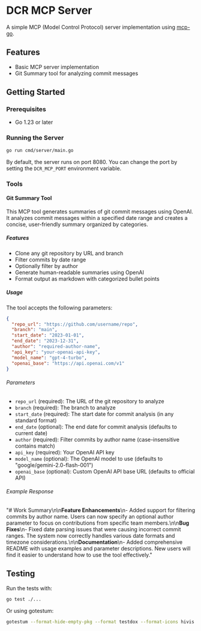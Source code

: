 # DCR MCP Server

A simple MCP (Model Control Protocol) server implementation using [mcp-go](https://github.com/mark3labs/mcp-go).

## Features

- Basic MCP server implementation
- Git Summary tool for analyzing commit messages

## Getting Started

### Prerequisites

- Go 1.23 or later

### Running the Server

```bash
go run cmd/server/main.go
```

By default, the server runs on port 8080. You can change the port by setting the `DCR_MCP_PORT` environment variable.

### Tools

#### Git Summary Tool

This MCP tool generates summaries of git commit messages using OpenAI. It analyzes commit messages within a specified date range and creates a concise, user-friendly summary organized by categories.

##### Features

- Clone any git repository by URL and branch
- Filter commits by date range
- Optionally filter by author
- Generate human-readable summaries using OpenAI
- Format output as markdown with categorized bullet points

##### Usage

The tool accepts the following parameters:

```json
{
  "repo_url": "https://github.com/username/repo",
  "branch": "main",
  "start_date": "2023-01-01",
  "end_date": "2023-12-31",
  "author": "required-author-name",
  "api_key": "your-openai-api-key",
  "model_name": "gpt-4-turbo",
  "openai_base": "https://api.openai.com/v1" 
}
```

###### Parameters

- `repo_url` (required): The URL of the git repository to analyze
- `branch` (required): The branch to analyze
- `start_date` (required): The start date for commit analysis (in any standard format)
- `end_date` (optional): The end date for commit analysis (defaults to current date)
- `author` (required): Filter commits by author name (case-insensitive contains match)
- `api_key` (required): Your OpenAI API key
- `model_name` (optional): The OpenAI model to use (defaults to "google/gemini-2.0-flash-001")
- `openai_base` (optional): Custom OpenAI API base URL (defaults to official API)

###### Example Response

"# Work Summary\n\n**Feature Enhancements**\n- Added support for filtering
commits by author name. Users can now specify an optional author parameter to
focus on contributions from specific team members.\n\n**Bug Fixes**\n- Fixed
date parsing issues that were causing incorrect commit ranges. The system now
correctly handles various date formats and timezone
considerations.\n\n**Documentation**\n- Added comprehensive README with usage
examples and parameter descriptions. New users will find it easier to understand
how to use the tool effectively."

## Testing

Run the tests with:

```bash
go test ./...
```

Or using gotestum:

```bash
gotestum --format-hide-empty-pkg --format testdox --format-icons hivis
```
